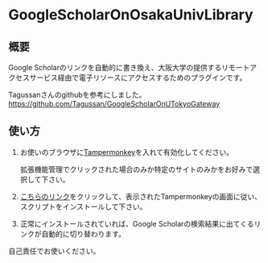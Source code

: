 # GoogleScholarOnOsakaUnivLibrary
## 概要
Google Scholarのリンクを自動的に書き換え、大阪大学の提供するリモートアクセスサービス経由で電子リソースにアクセスするためのプラグインです。

Tagussanさんのgithubを参考にしました。
https://github.com/Tagussan/GoogleScholarOnUTokyoGateway

## 使い方
1. お使いのブラウザに<a href="https://www.tampermonkey.net/" rel="nofollow">Tampermonkey</a>を入れて有効化してください。
   
   拡張機能管理でクリックされた場合のみか特定のサイトのみかをお好みで選択して下さい。

2. <a href="https://raw.githubusercontent.com/obameyan/GoogleScholarOnOsakaUnivLibrary/master/remote_osaka_univ.user.js" rel="nofollow">こちらのリンク</a>をクリックして、表示されたTampermonkeyの画面に従い、スクリプトをインストールして下さい。

3. 正常にインストールされていれば、Google Scholarの検索結果に出てくるリンクが自動的に切り替わります。

自己責任でお使いください。